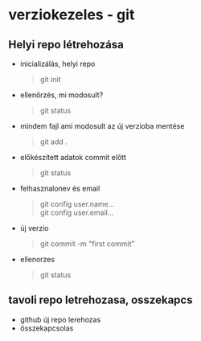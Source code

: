 # verziokezeles - git
## Helyi repo létrehozása

- inicializálás, helyi repo
    > git init
- ellenőrzés, mi modosult?
    > git status
- mindem fajl ami modosult az új verzioba mentése
    > git add .
- előkészített adatok commit előtt
    > git status
- felhasznalonev és email
    > git config user.name...  
    > git config user.email...
- új verzio 
    > git commit -m "first commit"
 - ellenorzes
    > git status

## tavoli repo letrehozasa, osszekapcs
- github új repo lerehozas
- összekapcsolas
    >
